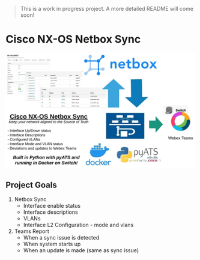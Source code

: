 > This is a work in progress project.  A more detailed README will come soon!

# Cisco NX-OS Netbox Sync

![](resources/project_image.jpg)

<!-- ***Keep your network aligned to the Source of Truth***
 
- Interface Up/Down status
- Interface Descriptions
- Configured VLANs
- Interface Mode and VLAN status
- Deviations and updates to Webex Teams

**Built in Python with pyATS and running in Docker on Switch!**  -->

## Project Goals 

1. Netbox Sync 
    * Interface enable status 
    * Interface descriptions 
    * VLANs 
    * Interface L2 Configuration - mode and vlans 
1. Teams Report 
    * When a sync issue is detected 
    * When system starts up 
    * When an update is made (same as sync issue)
